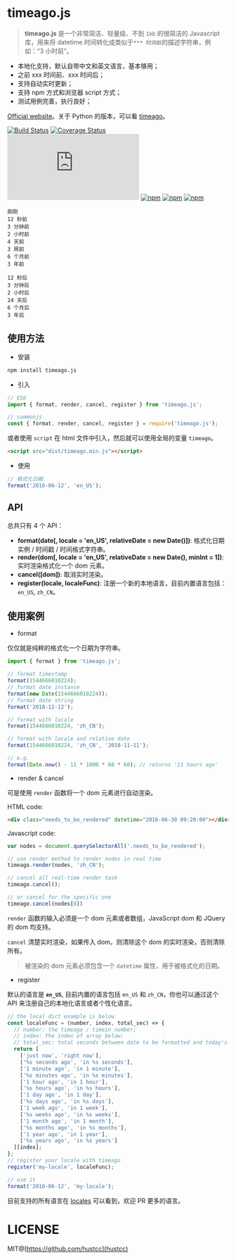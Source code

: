 # timeago.js

> **timeago.js** 是一个非常简洁、轻量级、不到 `1kb` 的很简洁的 Javascript 库，用来将 datetime 时间转化成类似于`*** 时间前`的描述字符串，例如：“3 小时前”。

 - 本地化支持，默认自带中文和英文语言，基本够用；
 - 之前 xxx 时间前、xxx 时间后；
 - 支持自动实时更新；
 - 支持 npm 方式和浏览器 script 方式；
 - 测试用例完善，执行良好；

[Official website](https://timeago.org/)。关于 Python 的版本，可以看 [timeago](https://github.com/hustcc/timeago)。

[![Build Status](https://img.shields.io/travis/hustcc/timeago.js.svg)](https://travis-ci.org/hustcc/timeago.js)
[![Coverage Status](https://coveralls.io/repos/github/hustcc/timeago.js/badge.svg?branch=master)](https://coveralls.io/github/hustcc/timeago.js?branch=master)
[![gzip](https://img.badgesize.io/https://unpkg.com/timeago.js/dist/timeago.min.js?compression=gzip)](https://unpkg.com/timeago.js/dist/timeago.min.js)
[![npm](https://img.shields.io/npm/v/timeago.js.svg)](https://www.npmjs.com/package/timeago.js)
[![npm](https://img.shields.io/npm/dm/timeago.js.svg)](https://www.npmjs.com/package/timeago.js)
[![npm](https://img.shields.io/npm/l/timeago.js.svg)](https://www.npmjs.com/package/timeago.js)


```plain
刚刚
12 秒前
3 分钟前
2 小时前
4 天前
3 周前
6 个月前
3 年前

12 秒后
3 分钟后
2 小时后
24 天后
6 个月后
3 年后
```



## 使用方法

 - 安装

```bash
npm install timeago.js
```

 - 引入

```js
// ES6
import { format, render, cancel, register } from 'timeago.js';

// commonjs
const { format, render, cancel, register } = require('timeago.js');
```

或者使用 `script` 在 html 文件中引入，然后就可以使用全局的变量 `timeago`。

```html
<script src="dist/timeago.min.js"></script>
```

 - 使用

```js
// 格式化日期
format('2016-06-12', 'en_US');
```



## API

总共只有 4 个 API：

 - **format(date[, locale = 'en_US', relativeDate = new Date()])**: 格式化日期实例 / 时间戳 / 时间格式字符串。
 - **render(dom[, locale = 'en_US', relativeDate = new Date(), minInt = 1])**: 实时渲染格式化一个 dom 元素。
 - **cancel([dom])**: 取消实时渲染。
 - **register(locale, localeFunc)**: 注册一个新的本地语言，目前内置语言包括：`en_US`, `zh_CN`。


## 使用案例

 - format

仅仅就是纯粹的格式化一个日期为字符串。

```js
import { format } from 'timeago.js';

// format timestamp
format(1544666010224);
// format date instance
format(new Date(1544666010224));
// format date string
format('2018-12-12');

// format with locale
format(1544666010224, 'zh_CN');

// format with locale and relative date
format(1544666010224, 'zh_CN', '2018-11-11');

// e.g.
format(Date.now() - 11 * 1000 * 60 * 60); // returns '11 hours ago'
``` 


 - render & cancel
 
可是使用 `render` 函数将一个 dom 元素进行自动渲染。

HTML code:

```html
<div class="needs_to_be_rendered" datetime="2016-06-30 09:20:00"></div>
```

Javascript code:

```js
var nodes = document.querySelectorAll('.needs_to_be_rendered');

// use render method to render nodes in real time
timeago.render(nodes, 'zh_CN');

// cancel all real-time render task
timeago.cancel();

// or cancel for the specific one
timeago.cancel(nodes[0])
```

`render` 函数的输入必须是一个 dom 元素或者数组，JavaScript dom 和 JQuery 的 dom 均支持。

`cancel` 清楚实时渲染，如果传入 dom，则清除这个 dom 的实时渲染，否则清除所有。

> 被渲染的 dom 元素必须包含一个 `datetime` 属性，用于被格式化的日期。


 - register

默认的语言是 **`en_US`**, 目前内置的语言包括 `en_US` 和 `zh_CN`，你也可以通过这个 API 来注册自己的本地化语言或者个性化语言。

```js
// the local dict example is below.
const localeFunc = (number, index, total_sec) => {
  // number: the timeago / timein number;
  // index: the index of array below;
  // total_sec: total seconds between date to be formatted and today's date;
  return [
    ['just now', 'right now'],
    ['%s seconds ago', 'in %s seconds'],
    ['1 minute ago', 'in 1 minute'],
    ['%s minutes ago', 'in %s minutes'],
    ['1 hour ago', 'in 1 hour'],
    ['%s hours ago', 'in %s hours'],
    ['1 day ago', 'in 1 day'],
    ['%s days ago', 'in %s days'],
    ['1 week ago', 'in 1 week'],
    ['%s weeks ago', 'in %s weeks'],
    ['1 month ago', 'in 1 month'],
    ['%s months ago', 'in %s months'],
    ['1 year ago', 'in 1 year'],
    ['%s years ago', 'in %s years']
  ][index];
};
// register your locale with timeago
register('my-locale', localeFunc);

// use it
format('2016-06-12', 'my-locale');
```

目前支持的所有语言在 [locales](src/lang) 可以看到，欢迎 PR 更多的语言。



# LICENSE

MIT@[https://github.com/hustcc](hustcc)
